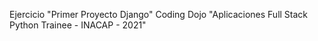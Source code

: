 Ejercicio "Primer Proyecto Django" Coding Dojo "Aplicaciones Full Stack Python Trainee - INACAP - 2021"